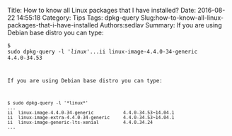 Title: How to know all Linux packages that I have installed?
Date: 2016-08-22 14:55:18
Category: Tips
Tags: dpkg-query
Slug:how-to-know-all-linux-packages-that-i-have-installed
Authors:sedlav
Summary: If you are using Debian base distro you can type:<pre><code>$ sudo dpkg-query -l '*linux*'...ii  linux-image-4.4.0-34-generic           4.4.0-34.53

If you are using Debian base distro you can type:
<pre><code>$ sudo dpkg-query -l '*linux*'
...
ii  linux-image-4.4.0-34-generic           4.4.0-34.53~14.04.1
ii  linux-image-extra-4.4.0-34-generic     4.4.0-34.53~14.04.1
ii  linux-image-generic-lts-xenial         4.4.0.34.24        
...
</code></pre>

